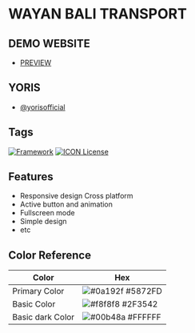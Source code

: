 
# WAYAN BALI TRANSPORT

## DEMO WEBSITE

- [PREVIEW](https://yorisofficial.github.io/Transportbywayan/)


## YORIS

- [@yorisofficial](https://www.github.com/yorisofficial)


## Tags


[![Framework](https://img.shields.io/badge/Css%20framework-Bootstrap%205-blue)](https://getbootstrap.com/)
[![ICON License](https://img.shields.io/badge/icon%20licence-Bootstrap%205%20icon-brightgreen)](https://icons.getbootstrap.com/)


## Features

- Responsive design Cross platform
- Active button and animation
- Fullscreen mode
- Simple design
- etc

## Color Reference

| Color             | Hex                                                                |
| ----------------- | ------------------------------------------------------------------ |
| Primary Color | ![#0a192f](https://via.placeholder.com/10/5872FD?text=+) #5872FD |
| Basic Color | ![#f8f8f8](https://via.placeholder.com/10/2F3542?text=+) #2F3542 |
| Basic dark Color | ![#00b48a](https://via.placeholder.com/10/FFFFFF?text=+) #FFFFFF |


